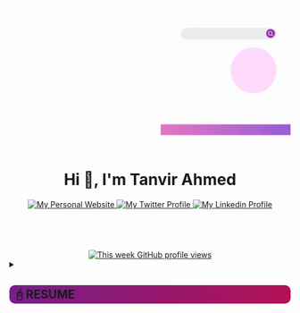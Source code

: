 <a href="https://www.linkedin.com/in/webdevtanvir" target="_blank" rel="noreferrer">
    <img src="Github Banner.gif" align="center" alt="banner" />
</a>


<h1 align="center">Hi 👋, I'm Tanvir Ahmed</h1>

<header>
  <div align="center">
    <a href="https://tanvir-resume.vercel.app">
      <img alt="My Personal Website" src="https://img.shields.io/static/v1?color=%239528AF&label=Website&message=tanvir&style=flat&logo=amp&logoColor=ffffff&labelColor=334155">
    </a>
    <a href="https://twitter.com/webdevtanvir">
      <img alt="My Twitter Profile" src="https://img.shields.io/badge/Twitter-webdevtanvir-9528AF?style=flat&logo=twitter&logoColor=ffffff&labelColor=334155">
    </a>
    <a href="https://linkedin.com/in/webdevtanvir">
      <img alt="My Linkedin Profile" src="https://img.shields.io/badge/LinkedIn-webdevtanvir-9528AF?style=flat&logo=linkedin&logoColor=ffffff&labelColor=334155">
    </a>
  </div>
</header>
<br />
<div align='center'>
      <a href="https://github.com/webdevtanvir">
        <img alt="This week GitHub profile views" src="https://komarev.com/ghpvc/?username=webdevtanvir&style=flat&color=9528AF&label=This+week+GitHub+profile+views" />
      </a>
      <br />
    </div>

<details>
  <summary><h2 style='background-image: linear-gradient(to right,#741F89,#B21155); padding: 4px 12px; border-radius: 10px'>🖯 RESUME</h2></summary>

<details style='margin-left:40px'>
  <summary><h3>👤 About Me</h3></summary>

<h3 align="center">A Passionate Web Developer & Designer</h3>
<p align='center'>I'm a seasoned FrontendWebDeveloper with 3 years of experience in crafting visually captivating and user-friendly websites.
Proficient in HTML, CSS, and JavaScript, I specialize in creating seamless and responsive interfaces. My expertise extends to React,
enabling me to build dynamic and engaging user experiences. I'm dedicated to optimizing web performance and embracing a design-driven approach to ensure exceptional UI/UX.
 Most of the time I work with WordPress(Elementor Pro, Woocommerce, Crocoblock,Wp-rocket) Google Search Console , Canva & photoshop.</p>

<br />

<img align="right" alt="Coding" width="400" src="tanvir-coding.gif">

- 🔭 I’m currently working on [Binary Pathsala](https://www.binarypathsala.com)

- 👯 I’m looking to collaborate on [Backend Developer](https://www.linkedin.com/in/webdevtanvir)

- 🤝 I’m looking for help with [React](https://www.reactjs.com)

- 👨‍💻 All of my projects are available at [tanvir-resume.vercel.app](tanvir-resume.vercel.app)

- 💬 Ask me about: **website problems , website creation**

- 📫 How to reach **Email: tanvir@seoartcreators.com**

- ⚡ Fun fact: **I can work 12 hours non-stop**



## Connect With Me:
<a target="_blank" href="mailto:tanvir@seoartcreators.com"><img src="https://user-images.githubusercontent.com/64092765/178427267-133abe7d-d825-4569-adab-3a4816fdcd99.png" style="width: 30px" /></a> &nbsp;
<a target="_blank" href="https://www.linkedin.com/in/webdevtanvir"><img src="https://cdn.jsdelivr.net/gh/devicons/devicon/icons/linkedin/linkedin-original.svg" style="width: 30px" /></a>

</details>

<details style='margin-left:40px'>

  <summary><h3>👨🏻‍💻 Language & Technologies I follow :man_technologist:</h3></summary>

<div style="display: flex; align-items: flex-start; align: center">
<table align="center">
  <tr>
    <td align="center" width="96">
        <img src="https://techstack-generator.vercel.app/react-icon.svg" alt="React" width="48" hebight="48" /><br>React
    </td>
     </td>
              <td align="center" width="96">
        <img src="https://skillicons.dev/icons?i=js" width="48" height="48" alt="JavaScript" />
      <br>JavaScript
    </td>
     <td align="center" width="96">
        <img src="https://skillicons.dev/icons?i=mongodb" width="48" height="48" alt="MongoDB" />
      <br>MongoDB
    </td>
        <td align="center" width="96">
        <img src="https://skillicons.dev/icons?i=nodejs" width="48" height="48" alt="Nodejs" />
      <br>Nodejs
      </td>
    <td align="center" width="96">
        <img src="https://skillicons.dev/icons?i=nextjs" width="48" height="48" alt="NextJs" />
      <br>NextJS
    </td>
     <td align="center" width="96">
        <img src="https://techstack-generator.vercel.app/redux-icon.svg" alt="Redux" width="65" height="65" />
      <br>redux
    </td>
         <td align="center" width="96">
        <img src="https://skillicons.dev/icons?i=ts" width="48" height="48" alt="Sass" /><br>TypeScript
    </td>
     <td align="center"  width="96">
        <img src="https://skillicons.dev/icons?i=express" width="48" height="48" alt="Laravel" />
      <br>Express
    </td>
     <td align="center" width="96">
        <img src="https://techstack-generator.vercel.app/mysql-icon.svg" alt="icon" width="65" height="65" />
      <br>MySQL
    </td>
<!--     <td align="center" width="96">
        <img src="https://techstack-generator.vercel.app/aws-icon.svg" alt="icon" width="65" height="65" />
      <br>AWS
    </td> -->
  </tr>
  <tr>
    <td align="center" width="96">
        <img src="https://techstack-generator.vercel.app/github-icon.svg" alt="icon" width="65" height="65" />
      <br>Github
    </td>
    <td align="center" width="96"> 
        <img src="https://user-images.githubusercontent.com/25181517/192108372-f71d70ac-7ae6-4c0d-8395-51d8870c2ef0.png" width="48" height="48" alt="Git" />
      <br>Git
    </td>
    <td align="center"  width="96">
        <img src="https://skillicons.dev/icons?i=laravel" width="48" height="48" alt="Laravel" />
      <br>Laravel
    </td>
    <td align="center"  width="96">
        <img src="https://skillicons.dev/icons?i=html" width="48" height="48" alt="HTML5" />
      <br>HTML5
    </td>
    <td align="center" width="96">
        <img src="https://skillicons.dev/icons?i=css" width="48" height="48" alt="css" />
      <br>CSS
    </td>
    <td align="center"  width="96">
        <img src="https://skillicons.dev/icons?i=bootstrap" width="48" height="48" alt="bootstrap" />
      <br>Bootstrap
    </td>
    <td align="center" width="96">
        <img src="https://skillicons.dev/icons?i=tailwind" width="48" height="48" alt="tailwind" />
      <br>Tailwind
    </td>
    <td align="center" width="96">
        <img src="https://skillicons.dev/icons?i=ps" width="48" height="48" alt="jQuery" />
      <br>PS
    </td>
     <td align="center" width="96">
        <img src="https://skillicons.dev/icons?i=postman" width="48" height="48" alt="jQuery" />
      <br>Postman
    </td>
<!--    <td align="center" width="96">
        <img src="https://techstack-generator.vercel.app/prettier-icon.svg" alt="icon" width="65" height="65" />
      <br>Prettier -->
  </tr>
 <tr>
    </td>
            <td align="center" width="96">
        <img src="https://skillicons.dev/icons?i=vscode" width="48" height="48" alt="VsCode" />
      <br>VsCode
    </td>
              <td align="center" width="96">
        <img src="https://skillicons.dev/icons?i=wordpress" width="48" height="48" alt="WordPress" />
      <br>WordPress
              <td align="center" width="96">
        <img src="https://skillicons.dev/icons?i=sass" width="48" height="48" alt="Sass" />
      <br>Sass
    </td>
              <td align="center" width="96">
        <img src="https://skillicons.dev/icons?i=graphql" width="48" height="48" alt="MySQL" />
      <br>GraphQL
    </td>
    <td align="center" width="96">
        <img src="https://skillicons.dev/icons?i=postgres" width="48" height="48" alt="PostgreSQL" />
      <br>PostgreSQL
    </td>
  <td align="center" width="96">
        <img src="https://skillicons.dev/icons?i=powershell" width="48" height="48" alt="PostgreSQL" />
      <br>Powershell
    </td>
  <td align="center" width="96">
        <img src="https://skillicons.dev/icons?i=nginx" width="48" height="48" alt="PostgreSQL" />
      <br>Nginx
    </td>
<!--   <td align="center" width="96">
        <img src="https://skillicons.dev/icons?i=materialui" width="48" height="48" alt="materialUI" />
      <br>Material UI
    </td> -->
   <td align="center" width="96">
        <img src="https://skillicons.dev/icons?i=firebase" width="48" height="48" alt="Sass" />
      <br>Firebase
    </td>
   <td align="center"  width="96">
        <img src="https://skillicons.dev/icons?i=docker" width="48" height="48" alt="docker" />
      <br>Docker
    </td>
 </tr>
</table>
<br>
</div>

</details>

<details style='margin-left:40px'>
  <summary><h3>🤖 Most Used Language</h3></summary>

![Top Langs](https://github-readme-stats.vercel.app/api/top-langs/?username=webdevtanvir\&layout=compact&show_icons=true\&bg_color=30,741F89,B21155\&title_color=fff\&text_color=fff&hide_border=true&card_width=450)

</details>


<details style='margin-left:40px'>

  <summary><h3>📊 GitHub Stats</h3></summary>

![Tanvir's GitHub stats](https://github-readme-stats.vercel.app/api?username=webdevtanvir&show_icons=true\&bg_color=30,741F89,B21155\&title_color=fff\&text_color=fff&hide_border=true&card_width=450)

[![GitHub Streak](https://github-readme-streak-stats.herokuapp.com?user=webdevtanvir&theme=highcontrast&hide_border=true&border_radius=5&date_format=M%20j%5B%2C%20Y%5D&card_width=450&background=45%2C741F89%2CB21155)](https://git.io/streak-stats)

</details>

<details style='margin-left:40px'>

  <summary><h3>🏆 Trophy</h3></summary>

  [![trophy](https://github-profile-trophy.vercel.app/?username=webdevtanvir\&bg_color=30,741F89,B21155\&title_color=fff)](https://github.com/ryo-ma/github-profile-trophy)

</details>
</details>
